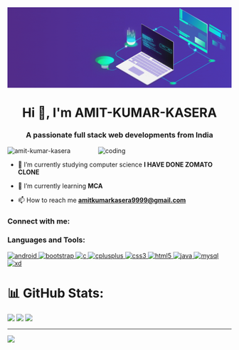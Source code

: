 <img align ="center" alt="coding" width="1000px"  src="https://raw.githubusercontent.com/KShukhrat/KShukhrat/main/assets/header_gif.gif">
<br>
<h1 align="center">Hi 👋, I'm AMIT-KUMAR-KASERA</h1>
<h3 align="center">A passionate full stack web developments from India</h3>
<img align ="right" alt="coding" width="300" src="https://miro.medium.com/max/1400/1*gReLR6hZjwyBxHmfLN1AVw.gif">

<p align="left"> <img src="https://komarev.com/ghpvc/?username=amit-kumar-kasera&label=Profile%20views&color=0e75b6&style=flat" alt="amit-kumar-kasera" /> </p>

- 🔭 I’m currently studying computer science **I HAVE DONE ZOMATO CLONE**

- 🌱 I’m currently learning **MCA**

- 📫 How to reach me **amitkumarkasera9999@gmail.com**

<h3 align="left">Connect with me:</h3>
<p align="left">
</p>
<h3 align="left">Languages and Tools:</h3>
<p align="left"> <a href="https://developer.android.com" target="_blank" rel="noreferrer"> <img src="https://logodix.com/logo/82913.jpg" alt="android" width="40" height="40"/> </a> <a href="https://getbootstrap.com" target="_blank" rel="noreferrer"> <img src="https://th.bing.com/th/id/OIP.tj4lkbUrvmhD-_UqWwhSkAHaHM?rs=1&pid=ImgDetMain" alt="bootstrap" width="40" height="40"/> </a> <a href="https://www.cprogramming.com/" target="_blank" rel="noreferrer"> <img src="https://th.bing.com/th/id/OIP.bkbn2-K7c9rMBV5dvYXDrQHaIh?rs=1&pid=ImgDetMain" alt="c" width="40" height="40"/> </a> <a href="https://www.w3schools.com/cpp/" target="_blank" rel="noreferrer"> <img src="https://ih1.redbubble.net/image.1075465556.1060/flat,750x,075,f-pad,750x1000,f8f8f8.jpg" alt="cplusplus" width="40" height="40"/> </a> <a href="https://www.w3schools.com/css/" target="_blank" rel="noreferrer"> <img src="https://th.bing.com/th?id=OIP.fBJ2R5Y0m_tQXUxdc0icPQHaKd&w=210&h=297&c=8&rs=1&qlt=90&o=6&dpr=1.3&pid=3.1&rm=2" alt="css3" width="40" height="40"/> </a> <a href="https://www.w3.org/html/" target="_blank" rel="noreferrer"> <img src="https://th.bing.com/th/id/OIP.pqcPskVdTrJqfhZ-Z49AtQHaHn?rs=1&pid=ImgDetMain" alt="html5" width="40" height="40"/> </a> <a href="https://www.java.com" target="_blank" rel="noreferrer"> <img src="https://th.bing.com/th/id/OIP._Lm_T3scKhVEVFC54gcRxwHaE8?rs=1&pid=ImgDetMain" alt="java" width="40" height="40"/> </a> <a href="https://www.mysql.com/" target="_blank" rel="noreferrer"> <img src="https://th.bing.com/th/id/OIP.lIIc_svaWdGdEJuEk7TBlgHaHa?rs=1&pid=ImgDetMain" alt="mysql" width="40" height="40"/> </a> <a href="https://www.adobe.com/products/xd.html" target="_blank" rel="noreferrer"> <img src="https://th.bing.com/th/id/OIP.et2X7yluz1Ja_Eny97XAKAHaHQ?rs=1&pid=ImgDetMain" alt="xd" width="40" height="40"/> </a> </p>

# 📊 GitHub Stats:
![](https://github-readme-stats.vercel.app/api?username=AMIT-KUMAR-KASERA&theme=radical&hide_border=false&include_all_commits=false&count_private=false)
![](https://github-readme-streak-stats.herokuapp.com/?user=AMIT-KUMAR-KASERA&theme=radical&hide_border=false)
![](https://github-readme-stats.vercel.app/api/top-langs/?username=AMIT-KUMAR-KASERA&theme=radical&hide_border=false&include_all_commits=false&count_private=false&layout=compact)

---
[![](https://visitcount.itsvg.in/api?id=AMIT-KUMAR-KASERA&icon=0&color=0)](https://visitcount.itsvg.in)

<!-- Proudly created with GPRM ( https://gprm.itsvg.in ) -->
